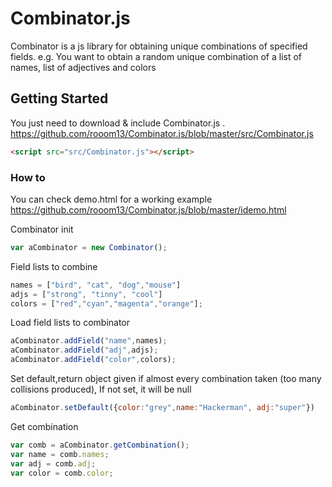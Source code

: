 # Combinator.js
Combinator is a js library for obtaining unique combinations of specified fields.
e.g. You want to obtain a random unique combination of a list of names, list of adjectives and colors

## Getting Started

You just need to download & include Combinator.js .
https://github.com/rooom13/Combinator.js/blob/master/src/Combinator.js

```html
<script src="src/Combinator.js"></script>
```


### How to
You can check demo.html for a working example
https://github.com/rooom13/Combinator.js/blob/master/idemo.html


Combinator init
```javascript
var aCombinator = new Combinator();
```

Field lists to combine
```javascript
names = ["bird", "cat", "dog","mouse"]
adjs = ["strong", "tinny", "cool"]
colors = ["red","cyan","magenta","orange"];
```

Load field lists to combinator
```javascript
aCombinator.addField("name",names);
aCombinator.addField("adj",adjs);
aCombinator.addField("color",colors);
```

Set default,return object given if almost every combination taken (too many collisions produced),
If not set, it will be null
```javascript
aCombinator.setDefault({color:"grey",name:"Hackerman", adj:"super"})
```

Get combination
```javascript
var comb = aCombinator.getCombination();
var name = comb.names;
var adj = comb.adj;
var color = comb.color;
```
